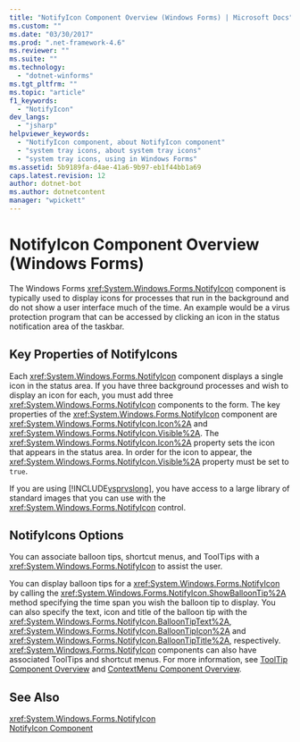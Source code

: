 ```yaml
---
title: "NotifyIcon Component Overview (Windows Forms) | Microsoft Docs"
ms.custom: ""
ms.date: "03/30/2017"
ms.prod: ".net-framework-4.6"
ms.reviewer: ""
ms.suite: ""
ms.technology: 
  - "dotnet-winforms"
ms.tgt_pltfrm: ""
ms.topic: "article"
f1_keywords: 
  - "NotifyIcon"
dev_langs: 
  - "jsharp"
helpviewer_keywords: 
  - "NotifyIcon component, about NotifyIcon component"
  - "system tray icons, about system tray icons"
  - "system tray icons, using in Windows Forms"
ms.assetid: 5b9189fa-d4ae-41a6-9b97-eb1f44bb1a69
caps.latest.revision: 12
author: dotnet-bot
ms.author: dotnetcontent
manager: "wpickett"
---
```

# NotifyIcon Component Overview (Windows Forms)
The Windows Forms <xref:System.Windows.Forms.NotifyIcon> component is typically used to display icons for processes that run in the background and do not show a user interface much of the time. An example would be a virus protection program that can be accessed by clicking an icon in the status notification area of the taskbar.  
  
## Key Properties of NotifyIcons  
 Each <xref:System.Windows.Forms.NotifyIcon> component displays a single icon in the status area. If you have three background processes and wish to display an icon for each, you must add three <xref:System.Windows.Forms.NotifyIcon> components to the form. The key properties of the <xref:System.Windows.Forms.NotifyIcon> component are <xref:System.Windows.Forms.NotifyIcon.Icon%2A> and <xref:System.Windows.Forms.NotifyIcon.Visible%2A>. The <xref:System.Windows.Forms.NotifyIcon.Icon%2A> property sets the icon that appears in the status area. In order for the icon to appear, the <xref:System.Windows.Forms.NotifyIcon.Visible%2A> property must be set to `true`.  
  
 If you are using [!INCLUDE[vsprvslong](../../../../includes/vsprvslong-md.md)], you have access to a large library of standard images that you can use with the <xref:System.Windows.Forms.NotifyIcon> control.  
  
## NotifyIcons Options  
 You can associate balloon tips, shortcut menus, and ToolTips with a <xref:System.Windows.Forms.NotifyIcon> to assist the user.  
  
 You can display balloon tips for a <xref:System.Windows.Forms.NotifyIcon> by calling the <xref:System.Windows.Forms.NotifyIcon.ShowBalloonTip%2A> method specifying the time span you wish the balloon tip to display. You can also specify the text, icon and title of the balloon tip with the <xref:System.Windows.Forms.NotifyIcon.BalloonTipText%2A>, <xref:System.Windows.Forms.NotifyIcon.BalloonTipIcon%2A> and <xref:System.Windows.Forms.NotifyIcon.BalloonTipTitle%2A>, respectively. <xref:System.Windows.Forms.NotifyIcon> components can also have associated ToolTips and shortcut menus. For more information, see [ToolTip Component Overview](../../../../docs/framework/winforms/controls/tooltip-component-overview-windows-forms.md) and [ContextMenu Component Overview](../../../../docs/framework/winforms/controls/contextmenu-component-overview-windows-forms.md).  
  
## See Also  
 <xref:System.Windows.Forms.NotifyIcon>   
 [NotifyIcon Component](../../../../docs/framework/winforms/controls/notifyicon-component-windows-forms.md)